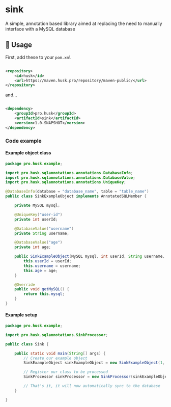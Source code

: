 # sink

A simple, annotation based library aimed at replacing the need to manually interface with a MySQL database

## 🔧 Usage

First, add these to your ``pom.xml``

```xml

<repository>
    <id>husk</id>
    <url>https://maven.husk.pro/repository/maven-public/</url>
</repository>
```

and...

```xml

<dependency>
    <groupId>pro.husk</groupId>
    <artifactId>sink</artifactId>
    <version>1.0-SNAPSHOT</version>
</dependency>
```

### Code example

#### Example object class

```java
package pro.husk.example;

import pro.husk.sqlannotations.annotations.DatabaseInfo;
import pro.husk.sqlannotations.annotations.DatabaseValue;
import pro.husk.sqlannotations.annotations.UniqueKey;

@DatabaseInfo(database = "database_name", table = "table_name")
public class SinkExampleObject implements AnnotatedSQLMember {

    private MySQL mysql;

    @UniqueKey("user-id")
    private int userId;

    @DatabaseValue("username")
    private String username;

    @DatabaseValue("age")
    private int age;

    public SinkExampleObject(MySQL mysql, int userId, String username, int age) {
        this.userId = userId;
        this.username = username;
        this.age = age;
    }

    @Override
    public void getMySQL() {
        return this.mysql;
    }
}
```

#### Example setup

```java
package pro.husk.example;

import pro.husk.sqlannotations.SinkProcessor;

public class Sink {

    public static void main(String[] args) {
        // Create our example object
        SinkExampleObject sinkExampleObject = new SinkExampleObject(1, "Bob", 10);

        // Register our class to be processed
        SinkProcessor sinkProcessor = new SinkProcessor(sinkExampleObject);

        // That's it, it will now automatically sync to the database
    }

}
```